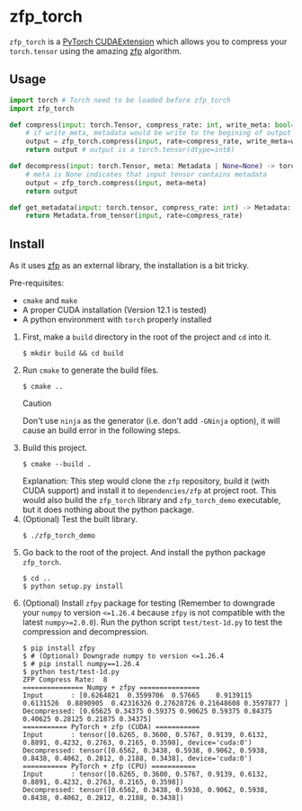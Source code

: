 # zfp_torch

`zfp_torch` is a [PyTorch CUDAExtension](https://pytorch.org/tutorials/advanced/cpp_extension.html) which allows you to compress your `torch.tensor` using the amazing [zfp](https://github.com/llnl/zfp) algorithm.

## Usage

```python
import torch # Torch need to be loaded before zfp_torch
import zfp_torch

def compress(input: torch.Tensor, compress_rate: int, write_meta: bool=True) -> torch.Tensor:
    # if write_meta, metadata would be write to the begining of output tensor
    output = zfp_torch.compress(input, rate=compress_rate, write_meta=write_meta)
    return output # output is a torch.tensor(dtype=int8)

def decompress(input: torch.Tensor, meta: Metadata | None=None) -> torch.Tensor:
    # meta is None indicates that input tensor contains metadata
    output = zfp_torch.compress(input, meta=meta)
    return output

def get_metadata(input: torch.tensor, compress_rate: int) -> Metadata:
    return Metadata.from_tensor(input, rate=compress_rate)
```

## Install

As it uses [zfp](https://github.com/llnl/zfp) as an external library, the installation is a bit tricky.

Pre-requisites:
- `cmake` and `make`
- A proper CUDA installation (Version 12.1 is tested)
- A python environment with `torch` properly installed

1. First, make a `build` directory in the root of the project and `cd` into it.
   ```console
   $ mkdir build && cd build
   ```
2. Run `cmake` to generate the build files.
   ```console
   $ cmake ..
   ```
   > [!CAUTION]
   > Don't use `ninja` as the generator (i.e. don't add `-GNinja` option), it will cause an build error in the following steps.
3. Build this project.
   ```console
   $ cmake --build .
   ```
   Explanation: This step would clone the `zfp` repository, build it (with CUDA support) and install it to `dependencies/zfp` at project root. This would also build the `zfp_torch` library and `zfp_torch_demo` executable, but it does nothing about the python package.
4. (Optional) Test the built library.
   ```console
   $ ./zfp_torch_demo
   ```
5. Go back to the root of the project. And install the python package `zfp_torch`.
   ```console
   $ cd ..
   $ python setup.py install
   ```
6. (Optional) Install `zfpy` package for testing (Remember to downgrade your `numpy` to version `<=1.26.4` because `zfpy` is not compatible with the latest `numpy>=2.0.0`).  Run the python script `test/test-1d.py` to test the compression and decompression.
   ```console
   $ pip install zfpy
   $ # (Optional) Downgrade numpy to version <=1.26.4
   $ # pip install numpy==1.26.4
   $ python test/test-1d.py
   ZFP Compress Rate:  8
   =============== Numpy + zfpy ===============
   Input       : [0.6264821  0.3599706  0.57665    0.9139115  0.6131526  0.8890905  0.42316326 0.27628726 0.21648608 0.3597877 ]
   Decompressed: [0.65625 0.34375 0.59375 0.90625 0.59375 0.84375 0.40625 0.28125 0.21875 0.34375]
   =========== PyTorch + zfp (CUDA) ===========
   Input       : tensor([0.6265, 0.3600, 0.5767, 0.9139, 0.6132, 0.8891, 0.4232, 0.2763, 0.2165, 0.3598], device='cuda:0')
   Decompressed: tensor([0.6562, 0.3438, 0.5938, 0.9062, 0.5938, 0.8438, 0.4062, 0.2812, 0.2188, 0.3438], device='cuda:0')
   =========== PyTorch + zfp (CPU) ===========
   Input       : tensor([0.6265, 0.3600, 0.5767, 0.9139, 0.6132, 0.8891, 0.4232, 0.2763, 0.2165, 0.3598])
   Decompressed: tensor([0.6562, 0.3438, 0.5938, 0.9062, 0.5938, 0.8438, 0.4062, 0.2812, 0.2188, 0.3438])
   ```
   
